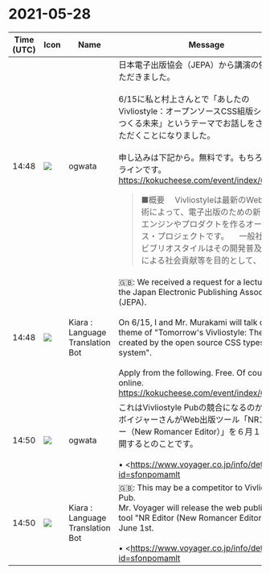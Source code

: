# 2021-05-28

|Time (UTC)|Icon|Name|Message|
|---|---|---|---|
|14:48|![](https://avatars.slack-edge.com/2019-11-22/845042642576_070441337abaca9fb7b3_72.png)|ogwata|日本電子出版協会（JEPA）から講演の依頼をいただきました。<br><br>6/15に私と村上さんとで「あしたのVivliostyle：オープンソースCSS組版システムがつくる未来」というテーマでお話しをさせていただくことになりました。<br><br>申し込みは下記から。無料です。もちろんオンラインです。<br><https://kokucheese.com/event/index/611843/><br><blockquote>■概要 　Vivliostyleは最新のWeb標準技術によって、電子出版のための新しい組版エンジンやプロダクトを作るオープンソース・プロジェクトです。 　一般社団法人ビブリオスタイルはその開発普及と、それによる社会貢献等を目的として、201...</blockquote>|
|14:48|![](https://avatars.slack-edge.com/2021-03-01/1807880975282_5c8ad89e782096649baa_72.png)|Kiara : Language Translation Bot|🇬🇧: We received a request for a lecture from the Japan Electronic Publishing Association (JEPA).<br><br>On 6/15, I and Mr. Murakami will talk on the theme of "Tomorrow's Vivliostyle: The future created by the open source CSS typesetting system".<br><br>Apply from the following. Free. Of course it is online.<br><https://kokucheese.com/event/index/611843/>|
|14:50|![](https://avatars.slack-edge.com/2019-11-22/845042642576_070441337abaca9fb7b3_72.png)|ogwata|これはVivliostyle Pubの競合になるのかも。<br>ボイジャーさんがWeb出版ツール「NRエディター（New Romancer Editor）」を６月１日より公開するとのことです。<br><br>• <https://www.voyager.co.jp/info/detail/?id=sfonpomamlt|新しい時代のWeb出版ツール 公開へ！><br><blockquote>株式会社ボイジャーは、本とあなたをデジタルでつなぐ会社です。</blockquote>|
|14:50|![](https://avatars.slack-edge.com/2021-03-01/1807880975282_5c8ad89e782096649baa_72.png)|Kiara : Language Translation Bot|🇬🇧: This may be a competitor to Vivliostyle Pub.<br>Mr. Voyager will release the web publishing tool "NR Editor (New Romancer Editor)" from June 1st.<br><br>• <https://www.voyager.co.jp/info/detail/?id=sfonpomamlt | To publish a new era of web publishing tools! >|
